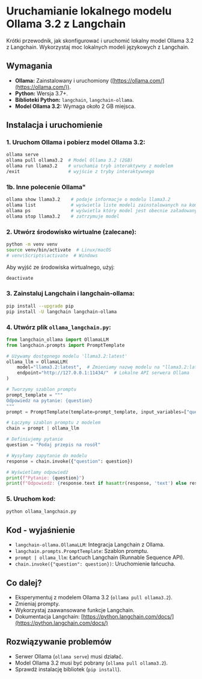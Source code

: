 ﻿# Uruchamianie lokalnego modelu Ollama 3.2 z Langchain

Krótki przewodnik, jak skonfigurować i uruchomić lokalny model Ollama 3.2 z Langchain. Wykorzystaj moc lokalnych modeli językowych z Langchain.

## Wymagania

* **Ollama:** Zainstalowany i uruchomiony ([https://ollama.com/](https://ollama.com/)).
* **Python:** Wersja 3.7+.
* **Biblioteki Python:** `langchain`, `langchain-ollama`.
* **Model Ollama 3.2:** Wymaga około 2 GB miejsca.

## Instalacja i uruchomienie

### 1. Uruchom Ollama i pobierz model Ollama 3.2:
```bash
ollama serve
ollama pull ollama3.2  # Model Ollama 3.2 (2GB)
ollama run llama3.2    # uruchamia tryb interaktywny z modelem
/exit                  # wyjście z tryby interaktywnego
```

### 1b. Inne polecenie Ollama"
```bash
ollama show llama3.2    # podaje informacje o modelu llama3.2
ollama list             # wyświetla liste modeli zainstalowanych na komputerze
ollama ps               # wyświetla który model jest obecnie załadowany
ollama stop llama3.2    # zatrzymuje model
```

### 2. Utwórz środowisko wirtualne (zalecane):
```bash
python -m venv venv
source venv/bin/activate  # Linux/macOS
# venv\Scripts\activate  # Windows
```
Aby wyjść ze środowiska wirtualnego, użyj:
```bash
deactivate
```

### 3. Zainstaluj Langchain i langchain-ollama:
```bash
pip install --upgrade pip
pip install -U langchain langchain-ollama
```

### 4. Utwórz plik `ollama_langchain.py`:
```python
from langchain_ollama import OllamaLLM
from langchain.prompts import PromptTemplate

# Używamy dostępnego modelu 'llama3.2:latest'
ollama_llm = OllamaLLM(
    model="llama3.2:latest",  # Zmieniamy nazwę modelu na "llama3.2:latest"
    endpoint="http://127.0.0.1:11434/"  # Lokalne API serwera Ollama
)

# Tworzymy szablon promptu
prompt_template = """
Odpowiedz na pytanie: {question}
"""
prompt = PromptTemplate(template=prompt_template, input_variables=["question"])

# Łączymy szablon promptu z modelem
chain = prompt | ollama_llm

# Definiujemy pytanie
question = "Podaj przepis na rosół"

# Wysyłamy zapytanie do modelu
response = chain.invoke({"question": question})

# Wyświetlamy odpowiedź
print(f"Pytanie: {question}")
print(f"Odpowiedź: {response.text if hasattr(response, 'text') else response}")
```

### 5. Uruchom kod:
```bash
python ollama_langchain.py
```

## Kod - wyjaśnienie

* `langchain-ollama.OllamaLLM`: Integracja Langchain z Ollama.
* `langchain.prompts.PromptTemplate`: Szablon promptu.
* `prompt | ollama_llm`: Łańcuch Langchain (Runnable Sequence API).
* `chain.invoke({"question": question})`: Uruchomienie łańcucha.

## Co dalej?

* Eksperymentuj z modelem Ollama 3.2 (`ollama pull ollama3.2`).
* Zmieniaj prompty.
* Wykorzystaj zaawansowane funkcje Langchain.
* Dokumentacja Langchain: [https://python.langchain.com/docs/](https://python.langchain.com/docs/)

## Rozwiązywanie problemów

* Serwer Ollama (`ollama serve`) musi działać.
* Model Ollama 3.2 musi być pobrany (`ollama pull ollama3.2`).
* Sprawdź instalację bibliotek (`pip install`).
